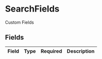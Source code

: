 # SearchFields

Custom Fields


## Fields

| Field       | Type        | Required    | Description |
| ----------- | ----------- | ----------- | ----------- |